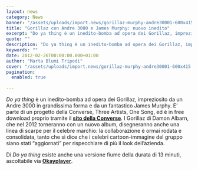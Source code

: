 ```yaml
---
layout: news
category: News
banner: "/assets/uploads/import.news/gorillaz-murphy-andre30001-600x415.jpg"
title: "Gorillaz con Andre 3000 e James Murphy: nuovo inedito"
excerpt: "Do ya thing è un inedito-bomba ad opera dei Gorillaz, impreziosito da un Andre 3000 in grandissima forma e da un fantastico James Murphy. E’ parte di un progetto della Converse, Three Artists, One Song, ed è in free download proprio tramite il sito della Converse. I Gorillaz di Damon Albarn, che nel 2012 torneranno [&hellip"
quote: ""
description: "Do ya thing è un inedito-bomba ad opera dei Gorillaz, impreziosito da un Andre 3000 in grandissima forma e da un fantastico James Murphy. E’ parte di un progetto della Converse, Three Artists, One Song, ed è in free download proprio tramite il sito della Converse. I Gorillaz di Damon Albarn, che nel 2012 torneranno [&hellip"
keywords: ""
date: 2012-02-26T00:00:00.000+01:00
author: "Marta Blumi Tripodi"
cover: "/assets/uploads/import.news/gorillaz-murphy-andre30001-600x415.jpg"
pagination:
  enabled: true

---
```


_Do ya thing_ è un inedito-bomba ad opera dei Gorillaz, impreziosito da un Andre 3000 in grandissima forma e da un fantastico James Murphy. E’ parte di un progetto della Converse, Three Artists, One Song, ed è in free download proprio tramite il **[sito della Converse](http://www.converse.com/media/audio/doyathing--radio-edit-.mp3.zip "http://www.converse.com/media/audio/doyathing--radio-edit-.mp3.zip")**. I Gorillaz di Damon Albarn, che nel 2012 torneranno con un nuovo album, disegneranno anche una linea di scarpe per il celebre marchio: la collaborazione è ormai rodata e consolidata, tanto che si dice che i celebri cartoon-immagine del gruppo siano stati “aggiornati” per rispecchiare di più il look dell’azienda.

Di _Do ya thing_ esiste anche una versione fiume della durata di 13 minuti, ascoltabile via **[Okayplayer](http://www.okayplayer.com/news/audio-gorillaz-doyathing-f-andre-3000-james-murphy-full-13-min-version.html "http://www.okayplayer.com/news/audio-gorillaz-doyathing-f-andre-3000-james-murphy-full-13-min-version.html")**.  